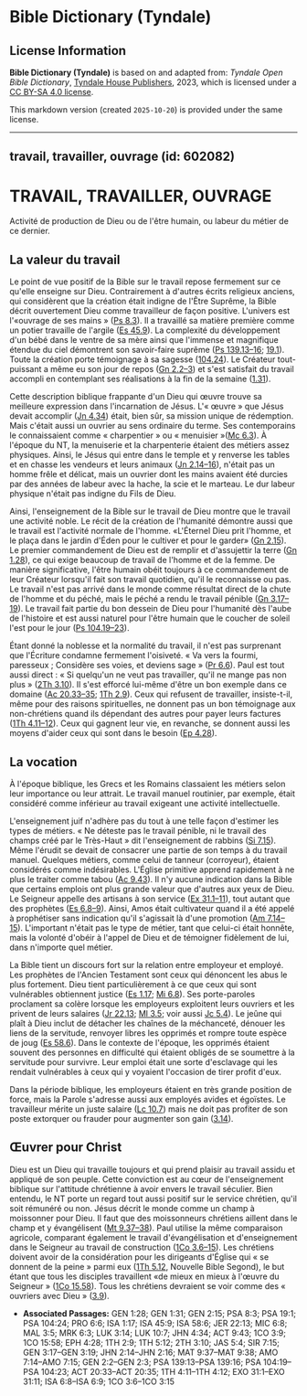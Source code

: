# Bible Dictionary (Tyndale)

## License Information

**Bible Dictionary (Tyndale)** is based on and adapted from: _Tyndale Open Bible Dictionary_, [Tyndale House Publishers](https://tyndaleopenresources.com/), 2023, which is licensed under a [CC BY-SA 4.0 license](https://creativecommons.org/licenses/by-sa/4.0/legalcode.en).

This markdown version (created `2025-10-20`) is provided under the same license.



--------------------------------

## travail, travailler, ouvrage (id: 602082)

TRAVAIL, TRAVAILLER, OUVRAGE
============================

Activité de production de Dieu ou de l'être humain, ou labeur du métier de ce dernier.

La valeur du travail
--------------------

Le point de vue positif de la Bible sur le travail repose fermement sur ce qu'elle enseigne sur Dieu. Contrairement à d'autres écrits religieux anciens, qui considèrent que la création était indigne de l'Être Suprême, la Bible décrit ouvertement Dieu comme travailleur de façon positive. L'univers est l'«ouvrage de ses mains » ([Ps 8\.3](https://ref.ly/Ps8:3)). Il a travaillé sa matière première comme un potier travaille de l'argile ([Es 45\.9](https://ref.ly/Isa45:9)). La complexité du développement d'un bébé dans le ventre de sa mère ainsi que l'immense et magnifique étendue du ciel démontrent son savoir\-faire suprême ([Ps 139\.13–16](https://ref.ly/Ps139:13-Ps139:16); [19\.1](https://ref.ly/Ps19:1)). Toute la création porte témoignage à sa sagesse ([104\.24](https://ref.ly/Ps104:24)). Le Créateur tout\-puissant a même eu son jour de repos ([Gn 2\.2–3](https://ref.ly/Gen2:2-Gen2:3)) et s'est satisfait du travail accompli en contemplant ses réalisations à la fin de la semaine ([1\.31](https://ref.ly/Gen1:31)). 

Cette description biblique frappante d'un Dieu qui œuvre trouve sa meilleure expression dans l'incarnation de Jésus. L'« œuvre » que Jésus devait accomplir ([Jn 4\.34](https://ref.ly/John4:34)) était, bien sûr, sa mission unique de rédemption. Mais c'était aussi un ouvrier au sens ordinaire du terme. Ses contemporains le connaissaient comme « charpentier » ou « menuisier »([Mc 6\.3](https://ref.ly/Mark6:3)). À l'époque du NT, la menuiserie et la charpenterie étaient des métiers assez physiques. Ainsi, le Jésus qui entre dans le temple et y renverse les tables et en chasse les vendeurs et leurs animaux ([Jn 2\.14–16](https://ref.ly/John2:14-John2:16)), n'était pas un homme frêle et délicat, mais un ouvrier dont les mains avaient été durcies par des années de labeur avec la hache, la scie et le marteau. Le dur labeur physique n'était pas indigne du Fils de Dieu.

Ainsi, l'enseignement de la Bible sur le travail de Dieu montre que le travail une activité noble. Le récit de la création de l'humanité démontre aussi que le travail est l'activité normale de l'homme. «L'Éternel Dieu prit l'homme, et le plaça dans le jardin d'Éden pour le cultiver et pour le garder» ([Gn 2\.15](https://ref.ly/Gen2:15)). Le premier commandement de Dieu est de remplir et d'assujettir la terre ([Gn 1\.28](https://ref.ly/Gen1:28)), ce qui exige beaucoup de travail de l'homme et de la femme. De manière significative, l'être humain obéit toujours à ce commandement de leur Créateur lorsqu'il fait son travail quotidien, qu'il le reconnaisse ou pas. Le travail n'est pas arrivé dans le monde comme résultat direct de la chute de l'homme et du péché, mais le péché a rendu le travail pénible ([Gn 3\.17–19](https://ref.ly/Gen3:17-Gen3:19)). Le travail fait partie du bon dessein de Dieu pour l'humanité dès l'aube de l'histoire et est aussi naturel pour l'être humain que le coucher de soleil l'est pour le jour ([Ps 104\.19–23](https://ref.ly/Ps104:19-Ps104:23)).

Étant donné la noblesse et la normalité du travail, il n'est pas surprenant que l'Écriture condamne fermement l'oisiveté. « Va vers la fourmi, paresseux ; Considère ses voies, et deviens sage » ([Pr 6\.6](https://ref.ly/Prov6:6)). Paul est tout aussi direct : « Si quelqu'un ne veut pas travailler, qu'il ne mange pas non plus » ([2Th 3\.10](https://ref.ly/2Thess3:10)). Il s'est efforcé lui\-même d'être un bon exemple dans ce domaine ([Ac 20\.33–35](https://ref.ly/Acts20:33-Acts20:35); [1Th 2\.9](https://ref.ly/1Thess2:9)). Ceux qui refusent de travailler, insiste\-t\-il, même pour des raisons spirituelles, ne donnent pas un bon témoignage aux non\-chrétiens quand ils dépendant des autres pour payer leurs factures ([1Th 4\.11–12](https://ref.ly/1Thess4:11-1Thess4:12)). Ceux qui gagnent leur vie, en revanche, se donnent aussi les moyens d'aider ceux qui sont dans le besoin ([Ep 4\.28](https://ref.ly/Eph4:28)).

La vocation
-----------

À l'époque biblique, les Grecs et les Romains classaient les métiers selon leur importance ou leur attrait. Le travail manuel routinier, par exemple, était considéré comme inférieur au travail exigeant une activité intellectuelle.

L'enseignement juif n'adhère pas du tout à une telle façon d'estimer les types de métiers. « Ne déteste pas le travail pénible, ni le travail des champs créé par le Très\-Haut » dit l'enseignement de rabbins ([Si 7\.15](https://ref.ly/Sir7:15)). Même l'érudit se devait de consacrer une partie de son temps à du travail manuel. Quelques métiers, comme celui de tanneur (corroyeur), étaient considérés comme indésirables. L'Église primitive apprend rapidement à ne plus le traiter comme tabou ([Ac 9\.43](https://ref.ly/Acts9:43)). Il n'y aucune indication dans la Bible que certains emplois ont plus grande valeur que d'autres aux yeux de Dieu. Le Seigneur appelle des artisans à son service ([Ex 31\.1–11](https://ref.ly/Exod31:1-Exod31:11)), tout autant que des prophètes ([Es 6\.8–9](https://ref.ly/Isa6:8-Isa6:9)). Ainsi, Amos était cultivateur quand il a été appelé à prophétiser sans indication qu'il s'agissait là d'une promotion ([Am 7\.14–15](https://ref.ly/Amos7:14-Amos7:15)). L'important n'était pas le type de métier, tant que celui\-ci était honnête, mais la volonté d'obéir à l'appel de Dieu et de témoigner fidèlement de lui, dans n'importe quel métier.

La Bible tient un discours fort sur la relation entre employeur et employé. Les prophètes de l'Ancien Testament sont ceux qui dénoncent les abus le plus fortement. Dieu tient particulièrement à ce que ceux qui sont vulnérables obtiennent justice ([Es 1\.17](https://ref.ly/Isa1:17); [Mi 6\.8](https://ref.ly/Mic6:8)). Ses porte\-paroles proclament sa colère lorsque les employeurs exploitent leurs ouvriers et les privent de leurs salaires ([Jr 22\.13](https://ref.ly/Jer22:13); [Ml 3\.5](https://ref.ly/Mal3:5); voir aussi [Jc 5\.4](https://ref.ly/Jas5:4)). Le jeûne qui plaît à Dieu inclut de détacher les chaînes de la méchanceté, dénouer les liens de la servitude, renvoyer libres les opprimés et rompre toute espèce de joug ([Es 58\.6](https://ref.ly/Isa58:6)). Dans le contexte de l'époque, les opprimés étaient souvent des personnes en difficulté qui étaient obligés de se soumettre à la servitude pour survivre. Leur emploi était une sorte d'esclavage qui les rendait vulnérables à ceux qui y voyaient l'occasion de tirer profit d'eux. 

Dans la période biblique, les employeurs étaient en très grande position de force, mais la Parole s'adresse aussi aux employés avides et égoïstes. Le travailleur mérite un juste salaire ([Lc 10\.7](https://ref.ly/Luke10:7)) mais ne doit pas profiter de son poste extorquer ou frauder pour augmenter son gain ([3\.14](https://ref.ly/Luke3:14)).

Œuvrer pour Christ
------------------

Dieu est un Dieu qui travaille toujours et qui prend plaisir au travail assidu et appliqué de son peuple. Cette conviction est au cœur de l'enseignement biblique sur l'attitude chrétienne à avoir envers le travail séculier. Bien entendu, le NT porte un regard tout aussi positif sur le service chrétien, qu'il soit rémunéré ou non. Jésus décrit le monde comme un champ à moissonner pour Dieu. Il faut que des moissonneurs chrétiens aillent dans le champ et y évangélisent ([Mt 9\.37–38](https://ref.ly/Matt9:37-Matt9:38)). Paul utilise la même comparaison agricole, comparant également le travail d'évangélisation et d'enseignement dans le Seigneur au travail de construction ([1Co 3\.6–15](https://ref.ly/1Cor3:6-1Cor3:15)). Les chrétiens doivent avoir de la considération pour les dirigeants d'Église qui « se donnent de la peine » parmi eux ([1Th 5\.12](https://ref.ly/1Thess5:12), Nouvelle Bible Segond), le but étant que tous les disciples travaillent «de mieux en mieux à l'œuvre du Seigneur » ([1Co 15\.58](https://ref.ly/1Cor15:58)). Tous les chrétiens devraient se voir comme des « ouvriers avec Dieu » ([3\.9](https://ref.ly/1Cor3:9)).

* **Associated Passages:** GEN 1:28; GEN 1:31; GEN 2:15; PSA 8:3; PSA 19:1; PSA 104:24; PRO 6:6; ISA 1:17; ISA 45:9; ISA 58:6; JER 22:13; MIC 6:8; MAL 3:5; MRK 6:3; LUK 3:14; LUK 10:7; JHN 4:34; ACT 9:43; 1CO 3:9; 1CO 15:58; EPH 4:28; 1TH 2:9; 1TH 5:12; 2TH 3:10; JAS 5:4; SIR 7:15; GEN 3:17–GEN 3:19; JHN 2:14–JHN 2:16; MAT 9:37–MAT 9:38; AMO 7:14–AMO 7:15; GEN 2:2–GEN 2:3; PSA 139:13–PSA 139:16; PSA 104:19–PSA 104:23; ACT 20:33–ACT 20:35; 1TH 4:11–1TH 4:12; EXO 31:1–EXO 31:11; ISA 6:8–ISA 6:9; 1CO 3:6–1CO 3:15


